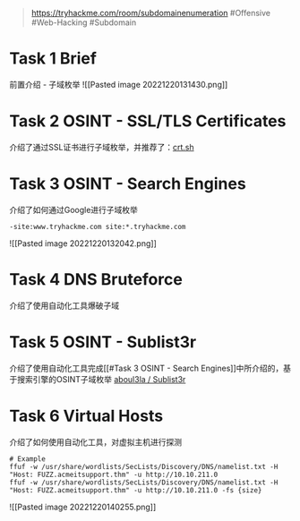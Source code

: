 > https://tryhackme.com/room/subdomainenumeration
> #Offensive #Web-Hacking #Subdomain

# Task 1 Brief

前置介绍 - 子域枚举
![[Pasted image 20221220131430.png]]

# Task 2 OSINT - SSL/TLS Certificates

介绍了通过SSL证书进行子域枚举，并推荐了：[crt.sh](https://crt.sh)

# Task 3 OSINT - Search Engines

介绍了如何通过Google进行子域枚举
```plaintext
-site:www.tryhackme.com site:*.tryhackme.com
```
![[Pasted image 20221220132042.png]]

# Task 4 DNS Bruteforce

介绍了使用自动化工具爆破子域

# Task 5 OSINT - Sublist3r

介绍了使用自动化工具完成[[#Task 3 OSINT - Search Engines]]中所介绍的，基于搜索引擎的OSINT子域枚举
[aboul3la / Sublist3r](https://github.com/aboul3la/Sublist3r)

# Task 6 Virtual Hosts

介绍了如何使用自动化工具，对虚拟主机进行探测
```shell
# Example
ffuf -w /usr/share/wordlists/SecLists/Discovery/DNS/namelist.txt -H "Host: FUZZ.acmeitsupport.thm" -u http://10.10.211.0
ffuf -w /usr/share/wordlists/SecLists/Discovery/DNS/namelist.txt -H "Host: FUZZ.acmeitsupport.thm" -u http://10.10.211.0 -fs {size}
```
![[Pasted image 20221220140255.png]]
